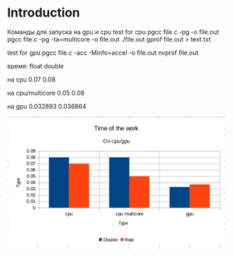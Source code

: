 # Introduction

Команды для запуска на gpu и cpu
test for cpu 
	pgcc file.c -pg -o file.out
	pgcc file.c -pg -ta=multicore -o file.out
	./file.out
	gprof file.out > text.txt

test for gpu
	pgcc file.c -acc -Minfo=accel -o file.out
	nvprof file.out


время: 
		 				float  				double

на cpu					0.07				0.08

на cpu/multicore		0.05				0.08 			

на gpu					0.032893			0.036864

<img src ="diog.png"></img>